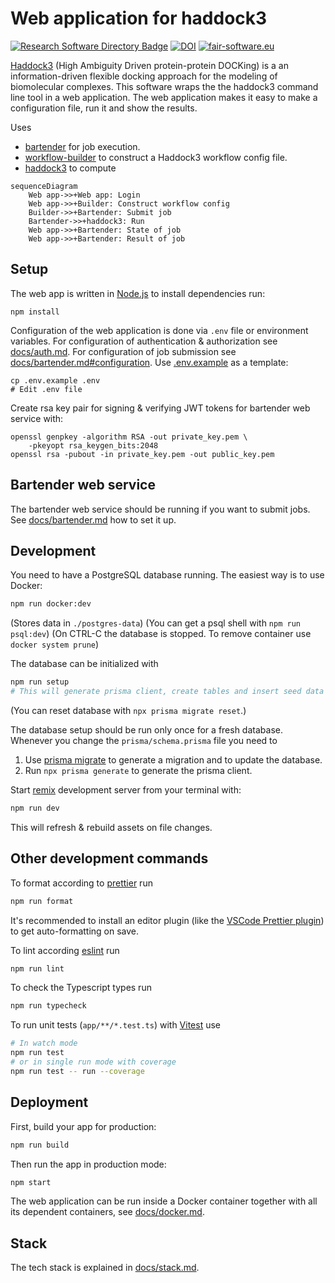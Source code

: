 # Web application for haddock3

[![Research Software Directory Badge](https://img.shields.io/badge/rsd-bartended_haddock3-00a3e3.svg)](https://research-software-directory.org/software/bartended-haddock3)
[![DOI](https://zenodo.org/badge/DOI/10.5281/zenodo.7990850.svg)](https://doi.org/10.5281/zenodo.7990850)
[![fair-software.eu](https://img.shields.io/badge/fair--software.eu-%E2%97%8F%20%20%E2%97%8F%20%20%E2%97%8F%20%20%E2%97%8F%20%20%E2%97%8B-yellow)](https://fair-software.eu)

[Haddock3](https://github.com/haddocking/haddock3) (High Ambiguity Driven protein-protein DOCKing) is a an information-driven flexible docking approach for the modeling of biomolecular complexes. This software wraps the the haddock3 command line tool in a web application. The web application makes it easy to make a configuration file, run it and show the results.

Uses

- [bartender](https://github.com/i-VRESSE/bartender) for job execution.
- [workflow-builder](https://github.com/i-VRESSE/workflow-builder) to construct a Haddock3 workflow config file.
- [haddock3](https://github.com/haddocking/haddock3) to compute

```mermaid
sequenceDiagram
    Web app->>+Web app: Login
    Web app->>+Builder: Construct workflow config
    Builder->>+Bartender: Submit job
    Bartender->>+haddock3: Run
    Web app->>+Bartender: State of job
    Web app->>+Bartender: Result of job
```

## Setup

The web app is written in [Node.js](https://nodejs.org/) to install dependencies run:

```shell
npm install
```

Configuration of the web application is done via `.env` file or environment variables.
For configuration of authentication & authorization see [docs/auth.md](docs/auth.md).
For configuration of job submission see [docs/bartender.md#configuration](docs/bartender.md#configuration).
Use [.env.example](../.env.example) as a template:

```shell
cp .env.example .env
# Edit .env file
```

Create rsa key pair for signing & verifying JWT tokens for bartender web service with:

```shell
openssl genpkey -algorithm RSA -out private_key.pem \
    -pkeyopt rsa_keygen_bits:2048
openssl rsa -pubout -in private_key.pem -out public_key.pem
```

## Bartender web service

The bartender web service should be running if you want to submit jobs.
See [docs/bartender.md](docs/bartender.md) how to set it up.

## Development

You need to have a PostgreSQL database running. The easiest way is to use Docker:

```sh
npm run docker:dev
```

(Stores data in `./postgres-data`)
(You can get a psql shell with `npm run psql:dev`)
(On CTRL-C the database is stopped. To remove container use `docker system prune`)

The database can be initialized with

```sh
npm run setup
# This will generate prisma client, create tables and insert seed data
```
(You can reset database with `npx prisma migrate reset`.)

The database setup should be run only once for a fresh database. 
Whenever you change the `prisma/schema.prisma` file you need to 
1. Use [prisma migrate](https://www.prisma.io/docs/concepts/components/prisma-migrate) to generate a migration and to update the database. 
2. Run `npx prisma generate` to generate the prisma client.

Start [remix](https://remix.run) development server from your terminal with:

```sh
npm run dev
```

This will refresh & rebuild assets on file changes.

## Other development commands

To format according to [prettier](https://prettier.io) run

```sh
npm run format
```

It's recommended to install an editor plugin (like the [VSCode Prettier plugin](https://marketplace.visualstudio.com/items?itemName=esbenp.prettier-vscode)) to get auto-formatting on save.

To lint according [eslint](https://eslint.org) run

```sh
npm run lint
```

To check the Typescript types run

```sh
npm run typecheck
```

To run unit tests (`app/**/*.test.ts`) with [Vitest](https://vitest.dev) use

```sh
# In watch mode
npm run test
# or in single run mode with coverage
npm run test -- run --coverage
```

## Deployment

First, build your app for production:

```sh
npm run build
```

Then run the app in production mode:

```sh
npm start
```

The web application can be run inside a Docker container together with all its dependent containers, see [docs/docker.md](docs/docker.md).

## Stack

The tech stack is explained in [docs/stack.md](docs/stack.md).
